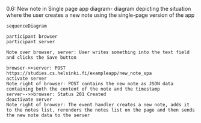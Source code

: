 0.6: New note in Single page app diagram- diagram depicting the situation where the user creates a new note using the single-page version of the app

```mermaid
sequenceDiagram

participant browser
participant server

Note over browser, server: User writes something into the text field and clicks the Save button

browser->>server: POST https://studies.cs.helsinki.fi/exampleapp/new_note_spa
activate server
Note right of browser: POST contains the new note as JSON data containing both the content of the note and the timestamp
server-->>browser: Status 201 Created
deactivate server
Note right of browser: The event handler creates a new note, adds it to the notes list, rerenders the notes list on the page and then sends the new note data to the server
```